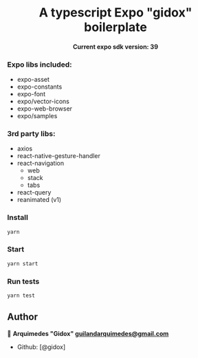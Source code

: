 <h1 align="center">A typescript Expo "gidox" boilerplate</h1>

<h4 align="center">Current expo sdk version: 39</h4>

### Expo libs included:

- expo-asset
- expo-constants
- expo-font
- expo/vector-icons
- expo-web-browser
- expo/samples

### 3rd party libs:

- axios
- react-native-gesture-handler
- react-navigation
  - web
  - stack
  - tabs
- react-query
- reanimated (v1)

### Install

```sh
yarn
```

### Start

```sh
yarn start
```

### Run tests

```sh
yarn test
```

## Author

👤 **Arquimedes "Gidox" <guilandarquimedes@gmail.com>**

- Github: [@gidox]
